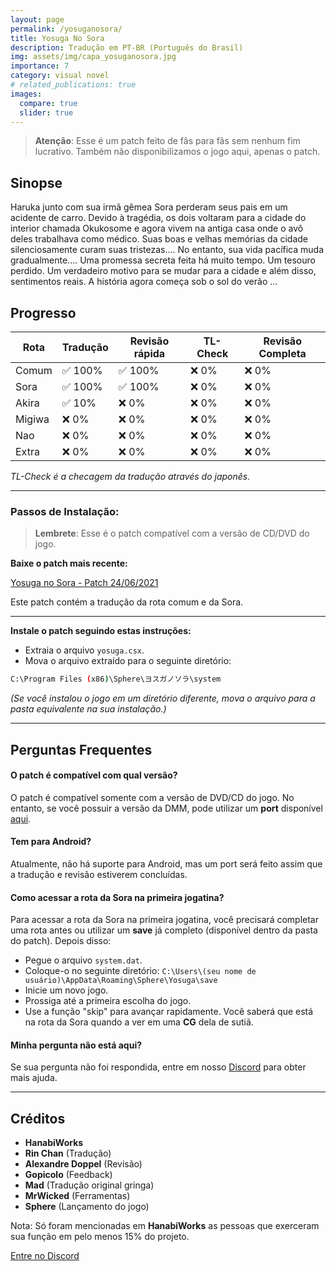 ```yaml
---
layout: page
permalink: /yosuganosora/
title: Yosuga No Sora
description: Tradução em PT-BR (Português do Brasil)
img: assets/img/capa_yosuganosora.jpg
importance: 7
category: visual novel
# related_publications: true
images:
  compare: true
  slider: true
---
```


> **Atenção**: Esse é um patch feito de fãs para fãs sem nenhum fim lucrativo. Também não disponibilizamos o jogo aqui, apenas o patch.

## Sinopse
Haruka junto com sua irmã gêmea Sora perderam seus pais em um acidente de carro. Devido à tragédia, os dois voltaram para a cidade do interior chamada Okukosome e agora vivem na antiga casa onde o avô deles trabalhava como médico. Suas boas e velhas memórias da cidade silenciosamente curam suas tristezas.... No entanto, sua vida pacífica muda gradualmente.... Uma promessa secreta feita há muito tempo. Um tesouro perdido. Um verdadeiro motivo para se mudar para a cidade e além disso, sentimentos reais. A história agora começa sob o sol do verão ...

## Progresso

| Rota   | Tradução | Revisão rápida | TL-Check | Revisão Completa |
|--------|----------|----------------|----------|------------------|
| Comum  | ✅ 100%   | ✅ 100%         | ❌ 0%     | ❌ 0%             |
| Sora   | ✅ 100%   | ✅ 100%         | ❌ 0%     | ❌ 0%             |
| Akira  | ✅ 10%    | ❌ 0%           | ❌ 0%     | ❌ 0%             |
| Migiwa | ❌ 0%     | ❌ 0%           | ❌ 0%     | ❌ 0%             |
| Nao    | ❌ 0%     | ❌ 0%           | ❌ 0%     | ❌ 0%             |
| Extra  | ❌ 0%     | ❌ 0%           | ❌ 0%     | ❌ 0%             |

_TL-Check é a checagem da tradução através do japonês._

---

### Passos de Instalação:
> **Lembrete**: Esse é o patch compatível com a versão de CD/DVD do jogo.


**Baixe o patch mais recente:**

   [Yosuga no Sora - Patch 24/06/2021](https://www.mediafire.com/file/l8qg086womn92vy/Rota_Sora_Ver-1.0.rar/file)

   Este patch contém a tradução da rota comum e da Sora.

   ---

**Instale o patch seguindo estas instruções:**

   - Extraia o arquivo `yosuga.csx`.
   - Mova o arquivo extraído para o seguinte diretório:

   ```bash
   C:\Program Files (x86)\Sphere\ヨスガノソラ\system
   ```

   *(Se você instalou o jogo em um diretório diferente, mova o arquivo para a pasta equivalente na sua instalação.)*

---

## Perguntas Frequentes

#### O patch é compatível com qual versão?
O patch é compatível somente com a versão de DVD/CD do jogo. No entanto, se você possuir a versão da DMM, pode utilizar um **port** disponível [aqui](https://www.mediafire.com/file/d8yu5tfwtpxlnh8/patch.xp3/file).

#### Tem para Android?
Atualmente, não há suporte para Android, mas um port será feito assim que a tradução e revisão estiverem concluídas.

#### Como acessar a rota da Sora na primeira jogatina?
Para acessar a rota da Sora na primeira jogatina, você precisará completar uma rota antes ou utilizar um **save** já completo (disponível dentro da pasta do patch). Depois disso:

- Pegue o arquivo `system.dat`.
- Coloque-o no seguinte diretório: `C:\Users\(seu nome de usuário)\AppData\Roaming\Sphere\Yosuga\save`
- Inicie um novo jogo.
- Prossiga até a primeira escolha do jogo.
- Use a função "skip" para avançar rapidamente. Você saberá que está na rota da Sora quando a ver em uma **CG** dela de sutiã.


#### Minha pergunta não está aqui?
Se sua pergunta não foi respondida, entre em nosso [Discord](https://discord.com/invite/ATTxJYuTvm) para obter mais ajuda.

---

## Créditos

- **HanabiWorks**
- **Rin Chan** (Tradução)
- **Alexandre Doppel** (Revisão)
- **Gopicolo** (Feedback)
- **Mad** (Tradução original gringa)
- **MrWicked** (Ferramentas)
- **Sphere** (Lançamento do jogo)

Nota: Só foram mencionadas em **HanabiWorks** as pessoas que exerceram sua função em pelo menos 15% do projeto.

[Entre no Discord](https://discord.com/invite/ATTxJYuTvm)
